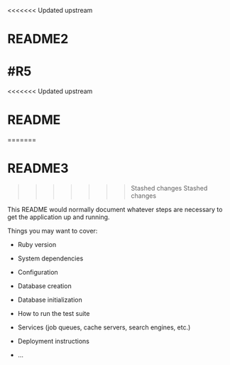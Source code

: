 <<<<<<< Updated upstream
# README2
#R5
=======
<<<<<<< Updated upstream
# README
=======
# README3
>>>>>>> Stashed changes
>>>>>>> Stashed changes

This README would normally document whatever steps are necessary to get the
application up and running.

Things you may want to cover:

* Ruby version

* System dependencies

* Configuration

* Database creation

* Database initialization

* How to run the test suite

* Services (job queues, cache servers, search engines, etc.)

* Deployment instructions

* ...
